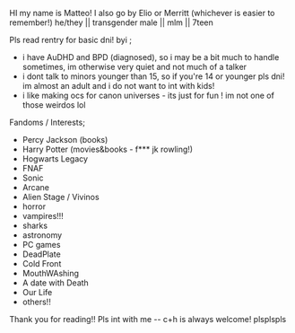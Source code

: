 HI my name is Matteo! I also go by Elio or Merritt (whichever is easier to remember!)
 he/they || transgender male || mlm || 7teen

Pls read rentry for basic dni!
byi ; 
- i have AuDHD and BPD (diagnosed), so i may be a bit much to handle sometimes, im otherwise very quiet and not much of a talker
- i dont talk to minors younger than 15, so if you're 14 or younger pls dni! im almost an adult and i do not want to int with kids!
- i like making ocs for canon universes -  its just for fun ! im not one of those weirdos lol

Fandoms / Interests;
- Percy Jackson (books)
- Harry Potter (movies&books - f*** jk rowling!)
- Hogwarts Legacy
- FNAF
- Sonic
- Arcane
- Alien Stage / Vivinos
- horror 
- vampires!!!
- sharks
- astronomy
- PC games
- DeadPlate
- Cold Front
- MouthWAshing
- A date with Death
- Our Life
- others!!

Thank you for reading!! Pls int with me -- c+h is always welcome! plsplspls
